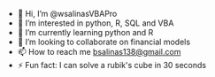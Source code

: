 - 👋 Hi, I’m @wsalinasVBAPro
- 👀 I’m interested in python, R, SQL and VBA
- 🌱 I’m currently learning python and R
- 💞️ I’m looking to collaborate on financial models
- 📫 How to reach me bsalinas138@gmail.com
- ⚡ Fun fact: I can solve a rubik's cube in 30 seconds

<!---
wsalinasVBAPro/wsalinasVBAPro is a ✨ special ✨ repository because its `README.md` (this file) appears on your GitHub profile.
You can click the Preview link to take a look at your changes.
--->
